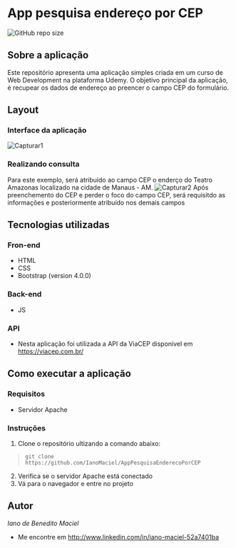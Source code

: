 # App pesquisa endereço por CEP

![GitHub repo size](https://img.shields.io/github/languages/code-size/IanoMaciel/AppPesquisaEnderecoPorCEP)

## Sobre a aplicação  
Este repositório apresenta uma aplicação simples criada em um curso de Web Development na plataforma Udemy. O objetivo principal da aplicação, é recupear os dados de endereço ao preencer o campo CEP do formulário. 

## Layout 

### Interface da aplicação
![Capturar1](https://user-images.githubusercontent.com/71051791/126836271-3c470c56-e1ea-4028-8034-240c2d676953.JPG)

### Realizando consulta
Para este exemplo, será atribuído ao campo CEP o enderço do Teatro Amazonas localizado na cidade de Manaus - AM.
![Capturar2](https://user-images.githubusercontent.com/71051791/126842081-1e997992-4ddd-450e-8923-1fee232fbbb7.JPG)
Após preenchemento do CEP e perder o foco do campo CEP, será requisitdo as informações e posteriormente atribuído nos demais campos 

## Tecnologias utilizadas
### Fron-end
+ HTML
+ CSS
+ Bootstrap (version 4.0.0)

### Back-end
+ JS

### API
+ Nesta aplicação foi utilizada a API da ViaCEP disponível em https://viacep.com.br/ 

## Como executar a aplicação
### Requisitos
+ Servidor Apache
### Instruções
1. Clone o repositório ultizando a comando abaixo:
>`git clone https://github.com/IanoMaciel/AppPesquisaEnderecoPorCEP`
2. Verifica se o servidor Apache está conectado
3. Vá para o navegador e entre no projeto

## Autor 
*Iano de Benedito Maciel*
* Me encontre em http://www.linkedin.com/in/iano-maciel-52a7401ba
